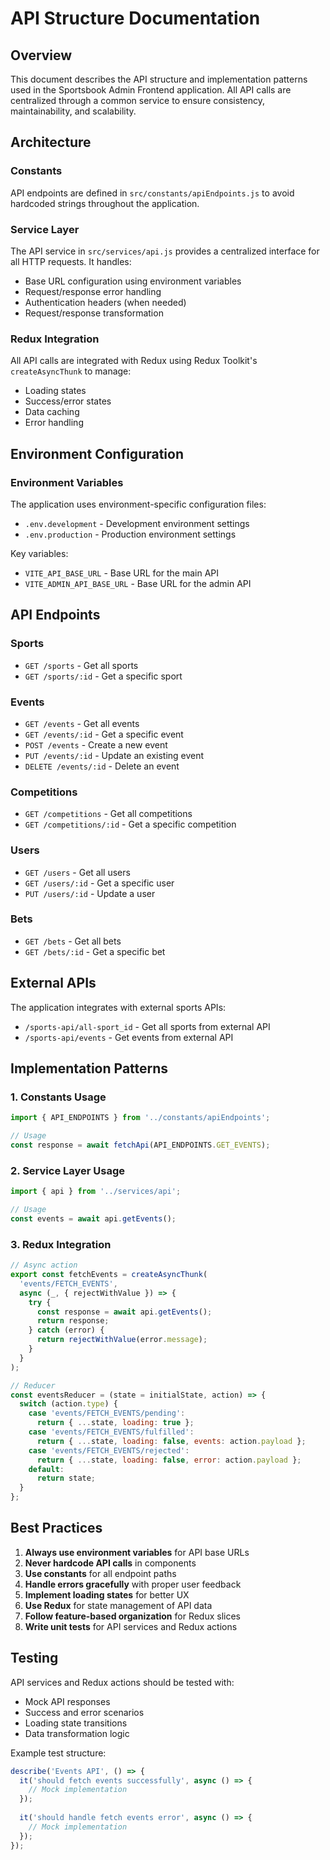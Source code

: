 # API Structure Documentation

## Overview
This document describes the API structure and implementation patterns used in the Sportsbook Admin Frontend application. All API calls are centralized through a common service to ensure consistency, maintainability, and scalability.

## Architecture

### Constants
API endpoints are defined in `src/constants/apiEndpoints.js` to avoid hardcoded strings throughout the application.

### Service Layer
The API service in `src/services/api.js` provides a centralized interface for all HTTP requests. It handles:
- Base URL configuration using environment variables
- Request/response error handling
- Authentication headers (when needed)
- Request/response transformation

### Redux Integration
All API calls are integrated with Redux using Redux Toolkit's `createAsyncThunk` to manage:
- Loading states
- Success/error states
- Data caching
- Error handling

## Environment Configuration

### Environment Variables
The application uses environment-specific configuration files:
- `.env.development` - Development environment settings
- `.env.production` - Production environment settings

Key variables:
- `VITE_API_BASE_URL` - Base URL for the main API
- `VITE_ADMIN_API_BASE_URL` - Base URL for the admin API

## API Endpoints

### Sports
- `GET /sports` - Get all sports
- `GET /sports/:id` - Get a specific sport

### Events
- `GET /events` - Get all events
- `GET /events/:id` - Get a specific event
- `POST /events` - Create a new event
- `PUT /events/:id` - Update an existing event
- `DELETE /events/:id` - Delete an event

### Competitions
- `GET /competitions` - Get all competitions
- `GET /competitions/:id` - Get a specific competition

### Users
- `GET /users` - Get all users
- `GET /users/:id` - Get a specific user
- `PUT /users/:id` - Update a user

### Bets
- `GET /bets` - Get all bets
- `GET /bets/:id` - Get a specific bet

## External APIs
The application integrates with external sports APIs:
- `/sports-api/all-sport_id` - Get all sports from external API
- `/sports-api/events` - Get events from external API

## Implementation Patterns

### 1. Constants Usage
```javascript
import { API_ENDPOINTS } from '../constants/apiEndpoints';

// Usage
const response = await fetchApi(API_ENDPOINTS.GET_EVENTS);
```

### 2. Service Layer Usage
```javascript
import { api } from '../services/api';

// Usage
const events = await api.getEvents();
```

### 3. Redux Integration
```javascript
// Async action
export const fetchEvents = createAsyncThunk(
  'events/FETCH_EVENTS',
  async (_, { rejectWithValue }) => {
    try {
      const response = await api.getEvents();
      return response;
    } catch (error) {
      return rejectWithValue(error.message);
    }
  }
);

// Reducer
const eventsReducer = (state = initialState, action) => {
  switch (action.type) {
    case 'events/FETCH_EVENTS/pending':
      return { ...state, loading: true };
    case 'events/FETCH_EVENTS/fulfilled':
      return { ...state, loading: false, events: action.payload };
    case 'events/FETCH_EVENTS/rejected':
      return { ...state, loading: false, error: action.payload };
    default:
      return state;
  }
};
```

## Best Practices

1. **Always use environment variables** for API base URLs
2. **Never hardcode API calls** in components
3. **Use constants** for all endpoint paths
4. **Handle errors gracefully** with proper user feedback
5. **Implement loading states** for better UX
6. **Use Redux** for state management of API data
7. **Follow feature-based organization** for Redux slices
8. **Write unit tests** for API services and Redux actions

## Testing

API services and Redux actions should be tested with:
- Mock API responses
- Success and error scenarios
- Loading state transitions
- Data transformation logic

Example test structure:
```javascript
describe('Events API', () => {
  it('should fetch events successfully', async () => {
    // Mock implementation
  });
  
  it('should handle fetch events error', async () => {
    // Mock implementation
  });
});
```